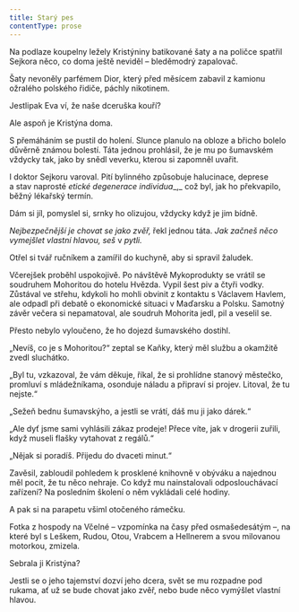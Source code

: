 ```yaml
---
title: Starý pes
contentType: prose
---
```


<section>

Na podlaze koupelny ležely Kristýniny batikované šaty a na poličce spatřil Sejkora něco, co doma ještě neviděl – bleděmodrý zapalovač.

Šaty nevoněly parfémem Dior, který před měsícem zabavil z kamionu ožralého polského řidiče, páchly nikotinem.

Jestlipak Eva ví, že naše dceruška kouří?

Ale aspoň je Kristýna doma.

S přemáháním se pustil do holení. Slunce planulo na obloze a břicho bolelo důvěrně známou bolestí. Táta jednou prohlásil, že je mu po šumavském vždycky tak, jako by snědl veverku, kterou si zapomněl uvařit.

I doktor Sejkoru varoval. Pití bylinného způsobuje halucinace, deprese a stav naprosté _etické degenerace individua__,_ což byl, jak ho překvapilo, běžný lékařský termín.

Dám si jíl, pomyslel si, srnky ho olizujou, vždycky když je jim bídně.

_Nejbezpečnější je chovat se jako zvěř,_ řekl jednou táta. _Jak začneš něco vymejšlet vlastní hlavou, seš_ v _pytli._

Otřel si tvář ručníkem a zamířil do kuchyně, aby si spravil žaludek.

</section>

<section>

Včerejšek proběhl uspokojivě. Po návštěvě Mykoprodukty se vrátil se soudruhem Mohoritou do hotelu Hvězda. Vypil šest piv a čtyři vodky. Zůstával ve střehu, kdykoli ho mohli obvinit z kontaktu s Václavem Havlem, ale odpadl při debatě o ekonomické situaci v Maďarsku a Polsku. Samotný závěr večera si nepamatoval, ale soudruh Mohorita jedl, pil a veselil se.

Přesto nebylo vyloučeno, že ho dojezd šumavského dostihl.

„Nevíš, co je s Mohoritou?“ zeptal se Kaňky, který měl službu a okamžitě zvedl sluchátko.

„Byl tu, vzkazoval, že vám děkuje, říkal, že si prohlídne stanový městečko, promluví s mládežníkama, osonduje náladu a připraví si projev. Litoval, že tu nejste.“

„Sežeň bednu šumavskýho, a jestli se vrátí, dáš mu ji jako dárek.“

„Ale dyť jsme sami vyhlásili zákaz prodeje! Přece víte, jak v drogerii zuřili, když museli flašky vytahovat z regálů.“

„Nějak si poradíš. Přijedu do dvaceti minut.“

Zavěsil, zabloudil pohledem k prosklené knihovně v obýváku a najednou měl pocit, že tu něco nehraje. Co když mu nainstalovali odposlouchávací zařízení? Na posledním školení o něm vykládali celé hodiny.

A pak si na parapetu všiml otočeného rámečku.

Fotka z hospody na Včelné – vzpomínka na časy před osmašedesátým –, na které byl s Leškem, Rudou, Otou, Vrabcem a Hellnerem a svou milovanou motorkou, zmizela.

Sebrala ji Kristýna?

Jestli se o jeho tajemství dozví jeho dcera, svět se mu rozpadne pod rukama, ať už se bude chovat jako zvěř, nebo bude něco vymýšlet vlastní hlavou.

</section>
